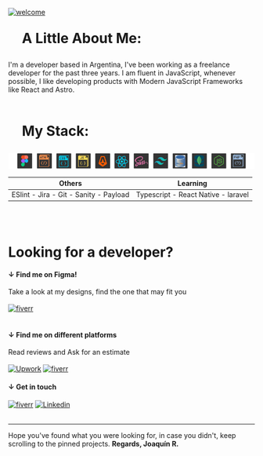 
[![welcome](https://www.figma.com/profile/908314209309808562/cover_image?b10cc5e1-dd68-43dd-ae80-c2f4b7b0c722)](https://joaquinreynoso.vercel.app/)
<br>

<h1 style="margin:1em;">A Little About Me:</h1>
<p>
I'm a developer based in Argentina, I've been working as a freelance developer for the past three years. I am fluent in JavaScript, whenever possible, I like developing products with Modern JavaScript Frameworks like React and Astro.
</p>

<br>
<h1 style="margin:1em;">My Stack: </h1>

<img title="HTML . CSS . JavaScript . Astro . React . Sass . Tailwind . mySQL . MongoDB . Express + Nodejs . PHP  " src="https://github.com/orientalArg/orientalArg/blob/master/Dise%C3%B1o%20sin%20t%C3%ADtulo.png?raw=true" alt />

| Others | Learning | 
| --- | --- |
|  ESlint - Jira - Git - Sanity - Payload | Typescript - React Native - laravel |

<br>
<br>

 #  Looking for a developer?
#### &darr; Find me on Figma!

 Take a look at my designs, find the one that may fit you <br> <br>
 [![fiverr](https://th.bing.com/th?id=ODLS.27416eed-7578-439e-ae1c-f0392d225a34&w=32&h=32&qlt=90&pcl=fffffa&o=6&pid=1.2)](https://figma.com/@orientalArg)
<br> <br>

#### &darr; Find me on different platforms 
 Read reviews and Ask for an estimate  <br> <br>
 [![Upwork](https://th.bing.com/th?id=ODLS.102712b1-4c58-4958-a5e6-1977d257f078&w=32&h=32&qlt=90&pcl=fffffa&o=6&pid=1.2)](https://www.upwork.com/freelancers/~0117753d45764f61bb)
[![fiverr](https://th.bing.com/th?id=ODLS.248cca61-4987-4b0f-9b47-bb2872b2414a&w=32&h=32&qlt=90&pcl=fffffa&o=6&pid=1.2)](https://www.fiverr.com/joaquinreyno623)

 #### &darr; Get in touch
 [![fiverr](https://th.bing.com/th?id=ODLS.8f0ce0d8-2449-458c-bf41-a8532cffd6c5&w=32&h=32&qlt=92&pcl=fffffa&o=6&pid=1.2)](mailto:orientalarg@outlook.com) 
[![Linkedin](https://icons-for-free.com/iconfiles/ico/32/super+tiny+icons+linkedin-1324450747503589428.ico)](https://www.linkedin.com/in/orientalarg/) 
<br><br>

---
<p style="text-align:left;">
 Hope you've found what you were looking for, in case you didn't, keep scrolling to the pinned projects.
 <b>Regards, Joaquín R.</b>
 </p>
